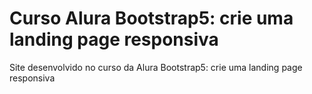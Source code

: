 # Curso Alura Bootstrap5: crie uma landing page responsiva

Site desenvolvido no curso da Alura Bootstrap5: crie uma landing page responsiva
